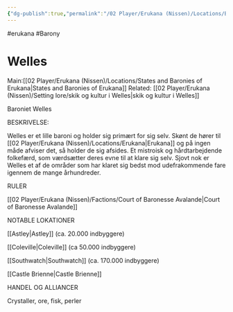 ```yaml
---
{"dg-publish":true,"permalink":"/02 Player/Erukana (Nissen)/Locations/Baroniet Welles/"}
---
```


#erukana #Barony 

# Welles
Main:[[02 Player/Erukana (Nissen)/Locations/States and Baronies of Erukana\|States and Baronies of Erukana]]
Related:  [[02 Player/Erukana (Nissen)/Setting lore/skik og kultur i Welles\|skik og kultur i Welles]] 

Baroniet Welles

BESKRIVELSE:

Welles er et lille baroni og holder sig primært for sig selv. Skønt de hører til [[02 Player/Erukana (Nissen)/Locations/Erukana\|Erukana]] og på ingen måde afviser det, så holder de sig afsides. Et mistroisk og hårdtarbejdende folkefærd, som værdsætter deres evne til at klare sig selv. Sjovt nok er Welles et af de områder som har klaret sig bedst mod udefrakommende fare igennem de mange århundreder. 

RULER

[[02 Player/Erukana (Nissen)/Factions/Court of Baronesse Avalande\|Court of Baronesse Avalande]]

NOTABLE LOKATIONER

[[Astley\|Astley]] (ca. 20.000 indbyggere)

[[Coleville\|Coleville]] (ca 50.000 indbyggere)

[[Southwatch\|Southwatch]] (ca. 170.000 indbyggere)

[[Castle Brienne\|Castle Brienne]]

HANDEL OG ALLIANCER

Crystaller, ore, fisk, perler 